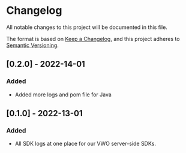 # Changelog
All notable changes to this project will be documented in this file.

The format is based on [Keep a Changelog](https://keepachangelog.com/en/1.0.0/),
and this project adheres to [Semantic Versioning](https://semver.org/spec/v2.0.0.html).

## [0.2.0] - 2022-14-01

### Added

- Added more logs and pom file for Java

## [0.1.0] - 2022-13-01

### Added

- All SDK logs at one place for our VWO server-side SDKs.
